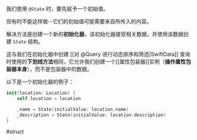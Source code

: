 我们使用 `@State` 时，要先赋予一个初始值。

但有时不能这样做--它们的初始值可能需要来自所传入的内容。

解决方法是创建一个新的**初始化器**，该初始化器接受相关数据，并使用该数据创建 `State` 结构。

这与我们在初始化器中创建 [[对 @Query 进行动态排序和筛选|SwiftData]] 查询时使用的**下划线方法**相同，它允许我们创建一个[[属性包装器]]实例（**操作属性包装器本身**），而不是包装器中的数据。

以下是一个初始化器的例子：

```swift
init(location: Location) {
    self.location = location

    _name = State(initialValue: location.name)
    _description = State(initialValue: location.description)
}
```

#struct 